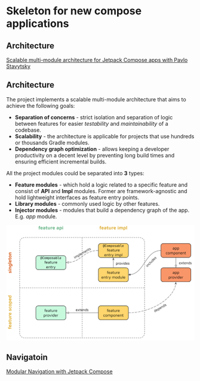 # Skeleton for new compose applications
## Architecture
[Scalable multi-module architecture for Jetpack Compose apps with Pavlo Stavytsky](https://www.youtube.com/watch?v=j_rEor4YnNc)
## Architecture
The project implements a scalable multi-module architecture that aims to achieve the following goals:
- **Separation of concerns** - strict isolation and separation of logic between features for easier *testability* and *maintainability* of a codebase.
- **Scalability** - the architecture is applicable for projects that use hundreds or thousands Gradle modules.
- **Dependency graph optimization** - allows keeping a developer productivity on a decent level by preventing long build times and ensuring efficient incremental builds.

All the project modules could be separated into **3** types:
- **Feature modules** - which hold a logic related to a specific feature and consist of **API** and **Impl** modules. Former are framework-agnostic and hold lightweight interfaces as feature entry points.
- **Library modules** - commonly used logic by other features.
- **Injector modules** - modules that build a dependency graph of the app. E.g. *app* module.


![Feature module architecture](architecture.png)

## Navigatoin
[Modular Navigation with Jetpack Compose](https://medium.com/google-developer-experts/modular-navigation-with-jetpack-compose-fda9f6b2bef7)

